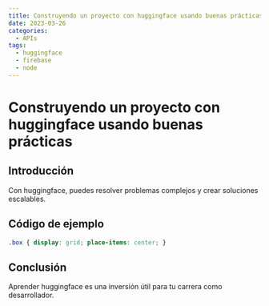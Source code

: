 ```yaml
---
title: Construyendo un proyecto con huggingface usando buenas prácticas
date: 2023-03-26
categories:
  - APIs
tags:
  - huggingface
  - firebase
  - node
---
```


# Construyendo un proyecto con huggingface usando buenas prácticas

## Introducción

Con huggingface, puedes resolver problemas complejos y crear soluciones escalables.

## Código de ejemplo

```css
.box { display: grid; place-items: center; }
```

## Conclusión

Aprender huggingface es una inversión útil para tu carrera como desarrollador.